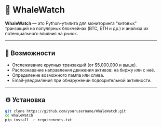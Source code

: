 # 🐋 WhaleWatch

**WhaleWatch** — это Python-утилита для мониторинга "китовых" транзакций на популярных блокчейнах (BTC, ETH и др.) и анализа их потенциального влияния на рынок.

---

## 🚀 Возможности

- Отслеживание крупных транзакций (от $5,000,000 и выше).
- Распознавание направления движения активов: на биржу или с неё.
- Определение возможного пампа или слива.
- Email-уведомления при обнаружении подозрительной активности.

---

## ⚙️ Установка

```bash
git clone https://github.com/yourusername/WhaleWatch.git
cd WhaleWatch
pip install -r requirements.txt
